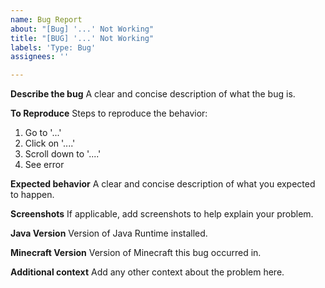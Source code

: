```yaml
---
name: Bug Report
about: "[Bug] '...' Not Working"
title: "[BUG] '...' Not Working"
labels: 'Type: Bug'
assignees: ''

---
```


**Describe the bug**
A clear and concise description of what the bug is.

**To Reproduce**
Steps to reproduce the behavior:
1. Go to '...'
2. Click on '....'
3. Scroll down to '....'
4. See error

**Expected behavior**
A clear and concise description of what you expected to happen.

**Screenshots**
If applicable, add screenshots to help explain your problem.

**Java Version**
Version of Java Runtime installed.

**Minecraft Version**
Version of Minecraft this bug occurred in.

**Additional context**
Add any other context about the problem here.

